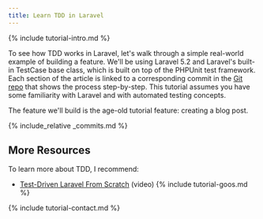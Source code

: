 ```yaml
---
title: Learn TDD in Laravel
---
```


{% include tutorial-intro.md %}

To see how TDD works in Laravel, let's walk through a simple real-world example of building a feature. We'll be using Laravel 5.2 and Laravel's built-in TestCase base class, which is built on top of the PHPUnit test framework. Each section of the article is linked to a corresponding commit in the [Git repo](https://github.com/learn-tdd-in/laravel) that shows the process step-by-step. This tutorial assumes you have some familiarity with Laravel and with automated testing concepts.

The feature we'll build is the age-old tutorial feature: creating a blog post.

{% include_relative _commits.md %}

## More Resources

To learn more about TDD, I recommend:

* [Test-Driven Laravel From Scratch](http://adamwathan.me/2016/01/11/test-driven-laravel-from-scratch/) (video)
{% include tutorial-goos.md %}

{% include tutorial-contact.md %}
